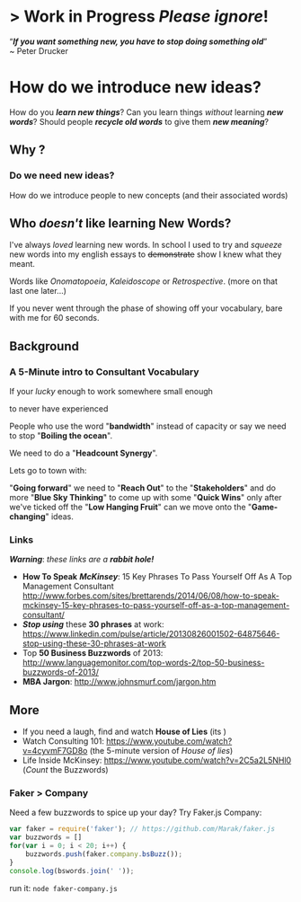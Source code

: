 # > Work in Progress *Please ignore*!

“***If you want something new,
you have to stop doing something old***”<br />
~ Peter Drucker

# How do we introduce new ideas?

How do you ***learn new things***?
Can you learn things *without* learning ***new words***?
Should people ***recycle old words*** to give them
***new meaning***?

## Why ?

### Do we need new ideas?

How do we introduce people to new concepts
(and their associated words)

## Who *doesn't* like learning New Words?

I've always *loved* learning new words.
In school I used to try and *squeeze* new words
into my english essays to ~~demonstrate~~ show I
knew what they meant.

Words like *Onomatopoeia*, *Kaleidoscope*
or *Retrospective*. (more on that last one later...)

If you never went through the phase of showing off
your vocabulary, bare with me for 60 seconds.

## Background

### A 5-Minute intro to Consultant Vocabulary

If your *lucky* enough to work somewhere small enough

to never have experienced

People who use the word "**bandwidth**" instead of capacity
or say we need to stop "**Boiling the ocean**". <br />

We need to do a "**Headcount Synergy**".

Lets go to town with: <br />

"**Going forward**" we need to
"**Reach Out**" to the
"**Stakeholders**" and do more
"**Blue Sky Thinking**" to come up with some
"**Quick Wins**" only after we've ticked off the
"**Low Hanging Fruit**" can we move onto the
"**Game-changing**" ideas.

### Links

***Warning***: *these links are a* ***rabbit hole!***

- **How To Speak** ***McKinsey***: 15 Key Phrases To Pass
Yourself Off As A Top Management Consultant
http://www.forbes.com/sites/brettarends/2014/06/08/how-to-speak-mckinsey-15-key-phrases-to-pass-yourself-off-as-a-top-management-consultant/
- ***Stop using*** these **30 phrases** at work:
https://www.linkedin.com/pulse/article/20130826001502-64875646-stop-using-these-30-phrases-at-work
- Top **50 Business Buzzwords** of 2013:
http://www.languagemonitor.com/top-words-2/top-50-business-buzzwords-of-2013/
- **MBA Jargon**: http://www.johnsmurf.com/jargon.htm


## More

- If you need a laugh, find and watch **House of Lies**
(its )
- Watch Consulting 101: https://www.youtube.com/watch?v=4cyvmF7GD8o
(the 5-minute version of *House of lies*)
- Life Inside McKinsey: https://www.youtube.com/watch?v=2C5a2L5NHl0
(*Count* the Buzzwords)

### Faker > Company

Need a few buzzwords to spice up your day?
Try Faker.js Company:
```js
var faker = require('faker'); // https://github.com/Marak/faker.js
var buzzwords = []
for(var i = 0; i < 20; i++) {
	buzzwords.push(faker.company.bsBuzz());
}
console.log(bswords.join(' '));
```
run it: `node faker-company.js`
